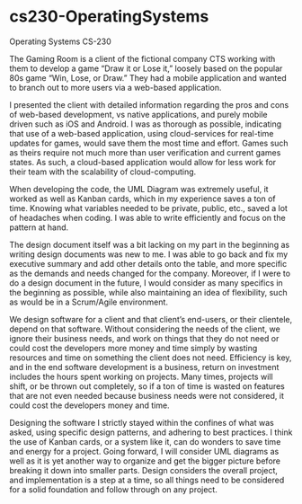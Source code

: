 # cs230-OperatingSystems
Operating Systems CS-230

The Gaming Room is a client of the fictional company CTS working with them to develop a game “Draw it or Lose it,” loosely based on the popular 80s game “Win, Lose, or Draw.” They had a mobile application and wanted to branch out to more users via a web-based application. 

I presented the client with detailed information regarding the pros and cons of web-based development, vs native applications, and purely mobile driven such as iOS and Android. I was as thorough as possible, indicating that use of a web-based application, using cloud-services for real-time updates for games, would save them the most time and effort. Games such as theirs require not much more than user verification and current games states. As such, a cloud-based application would allow for less work for their team with the scalability of cloud-computing. 

When developing the code, the UML Diagram was extremely useful, it worked as well as Kanban cards, which in my experience saves a ton of time. Knowing what variables needed to be private, public, etc., saved a lot of headaches when coding. I was able to write efficiently and focus on the pattern at hand. 

The design document itself was a bit lacking on my part in the beginning as writing design documents was new to me. I was able to go back and fix my executive summary and add other details onto the table, and more specific as the demands and needs changed for the company. Moreover, if I were to do a design document in the future, I would consider as many specifics in the beginning as possible, while also maintaining an idea of flexibility, such as would be in a Scrum/Agile environment. 

We design software for a client and that client’s end-users, or their clientele, depend on that software. Without considering the needs of the client, we ignore their business needs, and work on things that they do not need or could cost the developers more money and time simply by wasting resources and time on something the client does not need. Efficiency is key, and in the end software development is a business, return on investment includes the hours spent working on projects. Many times, projects will shift, or be thrown out completely, so if a ton of time is wasted on features that are not even needed because business needs were not considered, it could cost the developers money and time. 

Designing the software I strictly stayed within the confines of what was asked, using specific design patterns, and adhering to best practices. I think the use of Kanban cards, or a system like it, can do wonders to save time and energy for a project. Going forward, I will consider UML diagrams as well as it is yet another way to organize and get the bigger picture before breaking it down into smaller parts. Design considers the overall project, and implementation is a step at a time, so all things need to be considered for a solid foundation and follow through on any project. 
